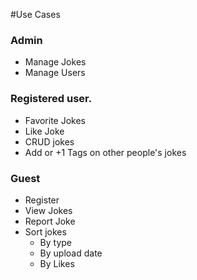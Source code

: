 #Use Cases

### Admin
- Manage Jokes
- Manage Users
### Registered user.
- Favorite Jokes
- Like Joke
- CRUD jokes
- Add or +1 Tags on other people's jokes
### Guest
- Register
- View Jokes
- Report Joke
- Sort jokes
  - By type
  - By upload date
  - By Likes